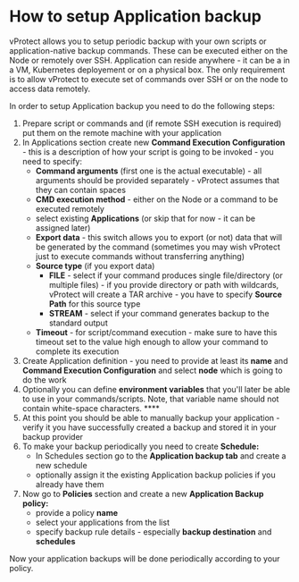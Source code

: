 # How to setup Application backup

vProtect allows you to setup periodic backup with your own scripts or application-native backup commands. These can be executed either on the Node or remotely over SSH. Application can reside anywhere - it can be a in a VM, Kubernetes deployement or on a physical box. The only requirement is to allow vProtect to execute set of commands over SSH or on the node to access data remotely.

In order to setup Application backup you need to do the following steps:

1. Prepare script or commands and \(if remote SSH execution is required\) put them on the remote machine with your application
2. In Applications section create new **Command Execution Configuration** - this is a description of how your script is going to be invoked - you need to specify:
   * **Command arguments** \(first one is the actual executable\) - all arguments should be provided separately - vProtect assumes that they can contain spaces
   * **CMD execution method** - either on the Node or a command to be executed remotely
   * select existing **Applications** \(or skip that for now - it can be assigned later\)
   * **Export data** - this switch allows you to export \(or not\) data that will be generated by the command \(sometimes you may wish vProtect just to execute commands without transferring anything\)
   * **Source type** \(if you export data\)
     * **FILE** - select if your command produces single file/directory \(or multiple files\) - if you provide directory or path with wildcards, vProtect will create a TAR archive - you have to specify **Source Path** for this source type
     * **STREAM** - select if your command generates backup to the standard output
   * **Timeout** - for script/command execution - make sure to have this timeout set to the value high enough to allow your command to complete its execution
3. Create Application definition - you need to provide at least its **name** and **Command Execution Configuration** and select **node** which is going to do the work
4. Optionally you can define **environment variables** that you'll later be able to use in your commands/scripts. Note, that variable name should not contain white-space characters. ****
5. At this point you should be able to manually backup your application - verify it you have successfully created a backup and stored it in your backup provider
6. To make your backup periodically you need to create **Schedule:**
   * In Schedules section go to the **Application backup tab** and create a new schedule 
   * optionally assign it the existing Application backup policies if you already have them
7. Now go to **Policies** section and create a new **Application Backup policy:**
   * provide a policy **name**
   * select your applications from the list
   * specify backup rule details - especially **backup destination** and **schedules**

Now your application backups will be done periodically according to your policy.



